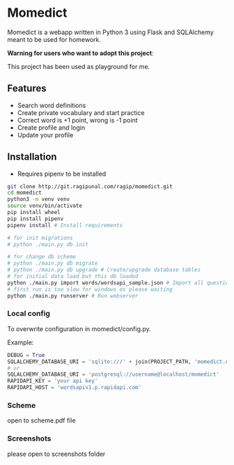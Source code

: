 Momedict
=========

Momedict is a webapp written in Python 3 using Flask and SQLAlchemy meant to be used for homework.  

**Warning for users who want to adopt this project**:

This project has been used as playground for me.  

Features
--------

- Search word definitions
- Create private vocabulary and start practice
- Correct word is +1 point, wrong is -1 point
- Create profile and login
- Update your profile

Installation
------------

- Requires pipenv to be installed


```bash
git clone http://git.ragipunal.com/ragip/momedict.git
cd momedict
python3 -m venv venv
source venv/bin/activate
pip install wheel
pip install pipenv
pipenv install # Install requirements

# for init migrations
# python ./main.py db init

# for change db scheme
# python ./main.py db migrate
# python ./main.py db upgrade # Create/upgrade database tables
# for initial data load but this db loaded
python ./main.py import words/wordsapi_sample.json # Import all questions (Warning: super slow if using SQLite)
# first run is too slow for windows os please waiting
python ./main.py runserver # Run webserver
```


### Local config

To overwrite configuration in momedict/config.py.

Example: 

```python
DEBUG = True
SQLALCHEMY_DATABASE_URI = 'sqlite:///' + join(PROJECT_PATH, 'momedict.db')
# or
SQLALCHEMY_DATABASE_URI = 'postgresql://username@localhost/momedict'
RAPIDAPI_KEY = 'your api key'
RAPIDAPI_HOST = 'wordsapiv1.p.rapidapi.com'
```


### Scheme
open to scheme.pdf file

### Screenshots
please open to screenshots folder
